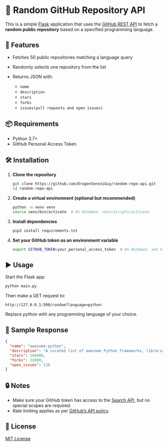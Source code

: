 # 🔀 Random GitHub Repository API

This is a simple [Flask](https://flask.palletsprojects.com/en/stable/) application that uses the [GitHub REST API](https://docs.github.com/en/rest?apiVersion=2022-11-28) to fetch a **random public repository** based on a specified programming language.

## 🚀 Features

* Fetches 50 public repositories matching a language query
* Randomly selects one repository from the list
* Returns JSON with:

  * `name`
  * `description`
  * `stars`
  * `forks`
  * `issues(pull requests and open issues)`

## 📦 Requirements

* Python 3.7+
* GitHub Personal Access Token

## 🛠️ Installation

1. **Clone the repository**

   ```bash
   git clone https://github.com/DragonSenseiGuy/random-repo-api.git
   cd random-repo-api
   ```

2. **Create a virtual environment (optional but recommended)**

   ```bash
   python -m venv venv
   source venv/bin/activate  # On Windows: venv\Scripts\activate
   ```

3. **Install dependencies**

   ```bash
   pip3 install requirements.txt
   ```

4. **Set your GitHub token as an environment variable**

   ```bash
   export GITHUB_TOKEN=your_personal_access_token  # On Windows: set GITHUB_TOKEN=...
   ```

## ▶️ Usage

Start the Flask app:

```bash
python main.py
```

Then make a GET request to:

```
http://127.0.0.1:500/random?language=python
```

Replace *python* with any programming language of your choice.

## 🧪 Sample Response

```json
{
  "name": "awesome-python",
  "description": "A curated list of awesome Python frameworks, libraries, software and resources",
  "stars": 168000,
  "forks": 22000,
  "open_issues": 120
}
```

## 🔒 Notes

* Make sure your GitHub token has access to the [Search API](https://docs.github.com/en/rest/search/search?apiVersion=2022-11-28#search-repositories), but no special scopes are required.
* Rate limiting applies as per [GitHub’s API policy](https://docs.github.com/en/rest/using-the-rest-api/rate-limits-for-the-rest-api?apiVersion=2022-11-28).

## 📄 License

[MIT License](LICENSE)

